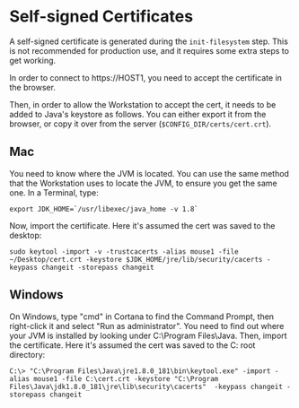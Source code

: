 # Self-signed Certificates 

A self-signed certificate is generated during the `init-filesystem` step. This is not recommended for production use, and it requires some extra steps to get working.

In order to connect to https://HOST1, you need to accept the certificate in the browser. 

Then, in order to allow the Workstation to accept the cert, it needs to be added to Java's keystore as follows. You can either export it from the browser, or copy it over from the server (`$CONFIG_DIR/certs/cert.crt`).

## Mac

You need to know where the JVM is located. You can use the same method that the Workstation uses to locate the JVM, to ensure you get the same one. In a Terminal, type:
```
export JDK_HOME=`/usr/libexec/java_home -v 1.8`
```
Now, import the certificate. Here it's assumed the cert was saved to the desktop:
```
sudo keytool -import -v -trustcacerts -alias mouse1 -file ~/Desktop/cert.crt -keystore $JDK_HOME/jre/lib/security/cacerts -keypass changeit -storepass changeit
```

## Windows

On Windows, type "cmd" in Cortana to find the Command Prompt, then right-click it and select "Run as administrator". You need to find out where your JVM is installed by looking under C:\Program Files\Java. Then, import the certificate. Here it's assumed the cert was saved to the C: root directory:

```
C:\> "C:\Program Files\Java\jre1.8.0_181\bin\keytool.exe" -import -alias mouse1 -file C:\cert.crt -keystore "C:\Program Files\Java\jdk1.8.0_181\jre\lib\security\cacerts"  -keypass changeit -storepass changeit
```

